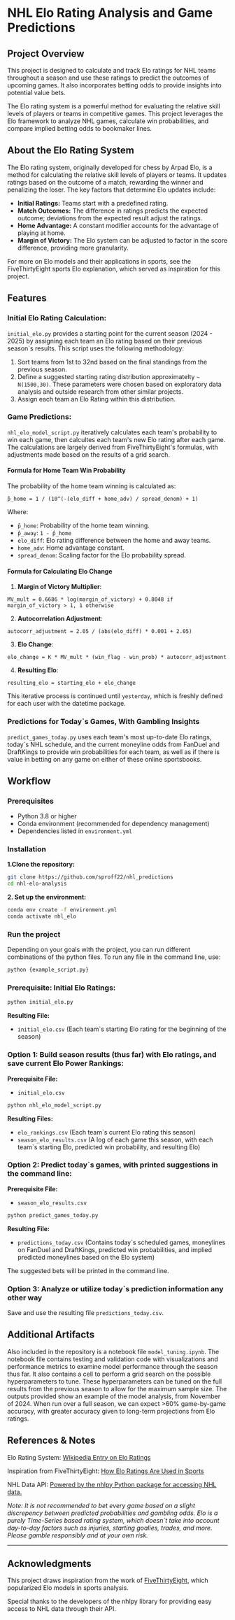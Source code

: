 # NHL Elo Rating Analysis and Game Predictions

## Project Overview

This project is designed to calculate and track Elo ratings for NHL teams throughout a season and use these ratings to predict the outcomes of upcoming games. It also incorporates betting odds to provide insights into potential value bets.

The Elo rating system is a powerful method for evaluating the relative skill levels of players or teams in competitive games. This project leverages the Elo framework to analyze NHL games, calculate win probabilities, and compare implied betting odds to bookmaker lines.

## About the Elo Rating System

The Elo rating system, originally developed for chess by Arpad Elo, is a method for calculating the relative skill levels of players or teams. It updates ratings based on the outcome of a match, rewarding the winner and penalizing the loser. The key factors that determine Elo updates include:

- **Initial Ratings:** Teams start with a predefined rating.
- **Match Outcomes:** The difference in ratings predicts the expected outcome; deviations from the expected result adjust the ratings.
- **Home Advantage:** A constant modifier accounts for the advantage of playing at home.
- **Margin of Victory:** The Elo system can be adjusted to factor in the score difference, providing more granularity.
  
For more on Elo models and their applications in sports, see the FiveThirtyEight sports Elo explanation, which served as inspiration for this project.

## Features

### Initial Elo Rating Calculation:

`initial_elo.py` provides a starting point for the current season (2024 - 2025) by assigning each team an Elo rating based on their previous season`s results. This script uses the following methodology:

1) Sort teams from 1st to 32nd based on the final standings from the previous season.
2) Define a suggested starting rating distribution approximatelty `~ N(1500,30)`. These parameters were chosen based on exploratory data analysis and outside research from other similar projects.
3) Assign each team an Elo Rating within this distribution.

### Game Predictions:

`nhl_elo_model_script.py` iteratively calculates each team's probability to win each game, then calcultes each team's new Elo rating after each game. The calculations are largely derived from FiveThirtyEight's formulas, with adjustments made based on the results of a grid search. 

#### Formula for Home Team Win Probability

The probability of the home team winning is calculated as:

`p̂_home = 1 / (10^(-(elo_diff + home_adv) / spread_denom) + 1)`

Where:
- `p̂_home`: Probability of the home team winning.
- `p̂_away`: `1 - p̂_home`
- `elo_diff`: Elo rating difference between the home and away teams.
- `home_adv`: Home advantage constant.
- `spread_denom`: Scaling factor for the Elo probability spread.

#### Formula for Calculating Elo Change

1. **Margin of Victory Multiplier**:

`MV_mult = 0.6686 * log(margin_of_victory) + 0.8048 if margin_of_victory > 1, 1 otherwise`

2. **Autocorrelation Adjustment**:

`autocorr_adjustment = 2.05 / (abs(elo_diff) * 0.001 + 2.05)`

3. **Elo Change**:

`elo_change = K * MV_mult * (win_flag - win_prob) * autocorr_adjustment`

4. **Resulting Elo**:

`resulting_elo = starting_elo + elo_change`


This iterative process is continued until `yesterday`, which is freshly defined for each user with the datetime package.

### Predictions for Today`s Games, With Gambling Insights

`predict_games_today.py` uses each team's most up-to-date Elo ratings, today`s NHL schedule, and the current moneyline odds from FanDuel and DraftKings to provide win probabilities for each team, as well as if there is value in betting on any game on either of these online sportsbooks. 

## Workflow

### Prerequisites
- Python 3.8 or higher
- Conda environment (recommended for dependency management)
- Dependencies listed in `environment.yml`

### Installation

**1.Clone the repository:**
   ```bash
   git clone https://github.com/sproff22/nhl_predictions
   cd nhl-elo-analysis
   ```
**2. Set up the environment:**

  ```bash
  conda env create -f environment.yml
  conda activate nhl_elo
  ```

### Run the project

Depending on your goals with the project, you can run different combinations of the python files. To run any file in the command line, use:

```bash
python {example_script.py}
```

### Prerequisite: Initial Elo Ratings:

```bash
python initial_elo.py
```

**Resulting File:**

- `initial_elo.csv` (Each team`s starting Elo rating for the beginning of the season)


### Option 1: Build season results (thus far) with Elo ratings, and save current Elo Power Rankings:

**Prerequisite File:** 

- `initial_elo.csv`

```bash
python nhl_elo_model_script.py
```

**Resulting Files:**

- `elo_rankings.csv` (Each team`s current Elo rating this season)
- `season_elo_results.csv` (A log of each game this season, with each team`s starting Elo, predicted win probability, and resulting Elo)
  
### Option 2: Predict today`s games, with printed suggestions in the command line:

**Prerequisite File:** 

- `season_elo_results.csv`

```bash
python predict_games_today.py
```

**Resulting File:**

- `predictions_today.csv` (Contains today`s scheduled games, moneylines on FanDuel and DraftKings, predicted win probabilities, and implied predicted moneylines based on the Elo system)

The suggested bets will be printed in the command line.

### Option 3: Analyze or utilize today`s prediction information any other way

Save and use the resulting file `predictions_today.csv`. 

## Additional Artifacts

Also included in the repository is a notebook file `model_tuning.ipynb`. The notebook file contains testing and validation code with visualizations and performance metrics to examine model performance through the season thus far. It also contains a cell to perform a grid search on the possible hyperparameters to tune. These hyperparameters can be tuned on the full results from the previous season to allow for the maximum sample size. The outputs provided show an example of the model analysis, from November of 2024. When run over a full season, we can expect >60% game-by-game accuracy, with greater accuracy given to long-term projections from Elo ratings.

## References & Notes

Elo Rating System: [Wikipedia Entry on Elo Ratings](https://en.wikipedia.org/wiki/Elo_rating_system)

Inspiration from FiveThirtyEight: [How Elo Ratings Are Used in Sports](https://projects.fivethirtyeight.com/2023-nhl-predictions/)

NHL Data API: [Powered by the nhlpy Python package for accessing NHL data.
](https://pypi.org/project/nhl-api-py/)

*Note: It is not recommended to bet every game based on a slight discrepency between predicted probabilities and gambling odds. Elo is a purely Time-Series based rating system, which doesn`t take into account day-to-day factors such as injuries, starting goalies, trades, and more. Please gamble responsibly and at your own risk.* 

---
## Acknowledgments
This project draws inspiration from the work of [FiveThirtyEight](https://projects.fivethirtyeight.com/2023-nhl-predictions/), which popularized Elo models in sports analysis.

Special thanks to the developers of the nhlpy library for providing easy access to NHL data through their API.


